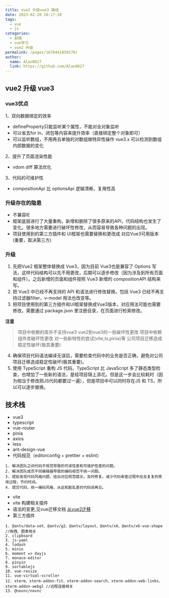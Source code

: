 ```yaml
---
title: vue2 升级vue3 路线
date: 2023-02-20 20:17:10
tags: 
  - vue
  - js
categories:
  - 前端
  - vue学习
  - vue2 升级
permalink: /pages/1678441859170/
author: 
  name: Alan0827
  link: https://github.com/Alan0827
---
```


## vue2 升级 vue3
### vue3优点
1、双向数据绑定的效率
* defineProperty只能监听某个属性，不能对全对象监听
* 可以省去for in、闭包等内容来提升效率（直接绑定整个对象即可）
* 可以监听数组，不用再去单独的对数组做特异性操作 vue3.x 可以检测到数组内部数据的变化
  
<!-- more -->

2、提升了页面渲染性能
* vdom diff 算法优化

3、代码的可维护性
* compositionApi 比 optionsApi 逻辑清晰，复用性高

### 升级存在的隐患
* 不兼容IE
* 框架底层进行了大量重构，新增和删除了很多原来的API，代码结构也发生了变化。很多地方需要进行破坏性修改，从而容易导致各种问题的出现。
* 项目使用到的第三方插件和 UI框架也需要替换和更改成 对应Vue3可用版本(重要，取决第三方)

### 升级
1. 先把Vue2 框架整体替换成 Vue3，因为目前 Vue3也是兼容了 Options 写法，这样代码结构可以先不用更改，后期可以逐步修改（因为涉及到所有页面和组件）。之后新增的页面和组件按照 Vue3 新增的 compositionAPI 结构来写。
2. 把 Vue3 中已经不再支持的 API 和语法进行修改替换。包括 Vue3 已经不再支持过滤器filter，v-model 用法也改变等。
3. 把项目使用到的第三方插件和UI框架替换成Vue3版本，对应用法可能也需要修改。需要通过 package.json 里注册目录，在页面进行检索修改。

 **注意**
> 项目中依赖的库并不支持vue3
> vue2到vue3的一些破坏性更改
> 项目中依赖组件库破坏性更改
> 对一些新特性的尝试(vite,ts,pinia)等 公司项目迁移造成稳定性破坏(极其重要)

4. 确保项目代码语法编译无误后，需要检查代码中的业务是否正确，避免对公司项目迁移造成稳定性破坏(极其重要)。
5. 使用 TypeScript 重构 JS 代码，TypeScript 比 JavaScript 多了静态类型检查，也增加了一些新的语法，是给项目锦上添花。但是这一步会比较耗时（因为相当于修改把JS代码都要过一遍），但是项目中可以同时存在JS 和 TS，所以可以逐步替换。


## 技术栈
* vue3
* typescript
* vue-router
* pinia
* axios
* less
* ant-design-vue
* 代码规范（editorconfig + prettier + eslint）
```
1. 解决团队之间代码不规范导致的可读性差和可维护性差的问题。
2. 解决团队成员不同编辑器导致的编码规范不统一问题。
3. 提前发现代码风格问题，给出对应规范提示，及时修复。减少代码审查过程中反反复复的修改过程，节约时间。
4. 提交代码，统一编码风格，从此和脏乱差的代码说再见。

```
* vite
* vite 构建相关插件
* 语法的变更,见vue迁移文档 [从vue2迁移](https://v3-migration.vuejs.org/zh/breaking-changes/global-api.html)
* 第三方插件
```
1. @antv/data-set、@antv/g2、@antv/layout、@antv/x6、@antv/x6-vue-shape //拖拽、图表相关
2. clipboard
3. js-yaml
4. lodash
5. minio
6. moment => dayjs
7. monaco-editor
8. pinyin
9. sortablejs
10. vue-resize
11. vue-virtual-scroller
12. xterm、xterm-addon-fit、xterm-addon-search、xterm-addon-web-links、xterm-addon-webgl //远程连接相关
13. @novnc/novnc

```

